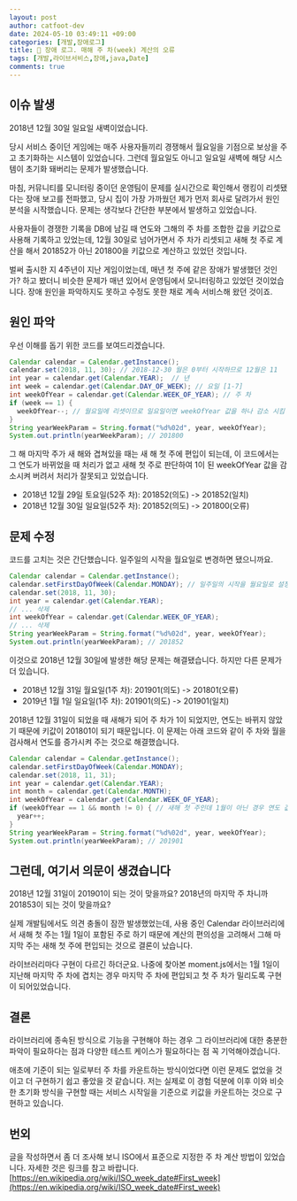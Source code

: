 ```yaml
---
layout: post
author: catfoot-dev
date: 2024-05-10 03:49:11 +09:00
categories: [개발,장애로그]
title: 🚧 장애 로그. 매해 주 차(week) 계산의 오류
tags: [개발,라이브서비스,장애,java,Date]
comments: true
---
```

## 이슈 발생

2018년 12월 30일 일요일 새벽이었습니다.

당시 서비스 중이던 게임에는 매주 사용자들끼리 경쟁해서 월요일을 기점으로 보상을 주고 초기화하는 시스템이 있었습니다. 그런데 월요일도 아니고 일요일 새벽에 해당 시스템이 초기화 돼버리는 문제가 발생했습니다.

마침, 커뮤니티를 모니터링 중이던 운영팀이 문제를 실시간으로 확인해서 랭킹이 리셋됐다는 장애 보고를 전파했고, 당시 집이 가장 가까웠던 제가 먼저 회사로 달려가서 원인 분석을 시작했습니다. 문제는 생각보다 간단한 부분에서 발생하고 있었습니다.

사용자들이 경쟁한 기록을 DB에 남길 때 연도와 그해의 주 차를 조합한 값을 키값으로 사용해 기록하고 있었는데, 12월 30일로 넘어가면서 주 차가 리셋되고 새해 첫 주로 계산을 해서 201852가 아닌 201800을 키값으로 계산하고 있었던 것입니다.

벌써 출시한 지 4주년이 지난 게임이었는데, 매년 첫 주에 같은 장애가 발생했던 것인가? 하고 봤더니 비슷한 문제가 매년 있어서 운영팀에서 모니터링하고 있었던 것이었습니다. 장애 원인을 파악하지도 못하고 수정도 못한 채로 계속 서비스해 왔던 것이죠.

## 원인 파악

우선 이해를 돕기 위한 코드를 보여드리겠습니다.

```java
Calendar calendar = Calendar.getInstance();
calendar.set(2018, 11, 30); // 2018-12-30 월은 0부터 시작하므로 12월은 11
int year = calendar.get(Calendar.YEAR);  // 년
int week = calendar.get(Calendar.DAY_OF_WEEK); // 요일 [1-7]
int weekOfYear = calendar.get(Calendar.WEEK_OF_YEAR); // 주 차
if (week == 1) {
  weekOfYear--; // 월요일에 리셋이므로 일요일이면 weekOfYear 값을 하나 감소 시킴
}
String yearWeekParam = String.format("%d%02d", year, weekOfYear);
System.out.println(yearWeekParam); // 201800
```

그 해 마지막 주가 새 해와 겹쳐있을 때는 새 해 첫 주에 편입이 되는데, 이 코드에서는 그 연도가 바뀌었을 때 처리가 없고 새해 첫 주로 판단하여 1이 된 weekOfYear 값을 감소시켜 버려서 처리가 잘못되고 있었습니다.

- 2018년 12월 29일 토요일(52주 차): 201852(의도) -> 201852(일치)
- 2018년 12월 30일 일요일(52주 차): 201852(의도) -> 201800(오류)

## 문제 수정

코드를 고치는 것은 간단했습니다. 일주일의 시작을 월요일로 변경하면 됐으니까요.

```java
Calendar calendar = Calendar.getInstance();
calendar.setFirstDayOfWeek(Calendar.MONDAY); // 일주일의 시작을 월요일로 설정
calendar.set(2018, 11, 30);
int year = calendar.get(Calendar.YEAR);
// ... 삭제
int weekOfYear = calendar.get(Calendar.WEEK_OF_YEAR);
// ... 삭제
String yearWeekParam = String.format("%d%02d", year, weekOfYear);
System.out.println(yearWeekParam); // 201852
```

이것으로 2018년 12월 30일에 발생한 해당 문제는 해결됐습니다. 하지만 다른 문제가 더 있습니다.

- 2018년 12월 31일 월요일(1주 차): 201901(의도) -> 201801(오류)
- 2019년 1월 1일 일요일(1주 차): 201901(의도) -> 201901(일치)

2018년 12월 31일이 되었을 때 새해가 되어 주 차가 1이 되었지만, 연도는 바뀌지 않았기 때문에 키값이 201801이 되기 때문입니다. 이 문제는 아래 코드와 같이 주 차와 월을 검사해서 연도를 증가시켜 주는 것으로 해결했습니다.

```java
Calendar calendar = Calendar.getInstance();
calendar.setFirstDayOfWeek(Calendar.MONDAY);
calendar.set(2018, 11, 31);
int year = calendar.get(Calendar.YEAR);
int month = calendar.get(Calendar.MONTH);
int weekOfYear = calendar.get(Calendar.WEEK_OF_YEAR);
if (weekOfYear == 1 && month != 0) { // 새해 첫 주인데 1월이 아닌 경우 연도 값을 증가
  year++;
}
String yearWeekParam = String.format("%d%02d", year, weekOfYear);
System.out.println(yearWeekParam); // 201901
```

## 그런데, 여기서 의문이 생겼습니다

2018년 12월 31일이 201901이 되는 것이 맞을까요? 2018년의 마지막 주 차니까 201853이 되는 것이 맞을까요?

실제 개발팀에서도 의견 충돌이 잠깐 발생했었는데, 사용 중인 Calendar 라이브러리에서 새해 첫 주는 1월 1일이 포함된 주로 하기 때문에 계산의 편의성을 고려해서 그해 마지막 주는 새해 첫 주에 편입되는 것으로 결론이 났습니다.

라이브러리마다 구현이 다르긴 하더군요. 나중에 찾아본 moment.js에서는 1월 1일이 지난해 마지막 주 차에 겹치는 경우 마지막 주 차에 편입되고 첫 주 차가 밀리도록 구현이 되어있었습니다.

## 결론

라이브러리에 종속된 방식으로 기능을 구현해야 하는 경우 그 라이브러리에 대한 충분한 파악이 필요하다는 점과 다양한 테스트 케이스가 필요하다는 점 꼭 기억해야겠습니다.

애초에 기준이 되는 일로부터 주 차를 카운트하는 방식이었다면 이런 문제도 없었을 것이고 더 구현하기 쉽고 좋았을 것 같습니다. 저는 실제로 이 경험 덕분에 이후 이와 비슷한 초기화 방식을 구현할 때는 서비스 시작일을 기준으로 키값을 카운트하는 것으로 구현하고 있습니다.

## 번외

글을 작성하면서 좀 더 조사해 보니 ISO에서 표준으로 지정한 주 차 계산 방법이 있었습니다. 자세한 것은 링크를 참고 바랍니다.
[https://en.wikipedia.org/wiki/ISO_week_date#First_week](https://en.wikipedia.org/wiki/ISO_week_date#First_week)
